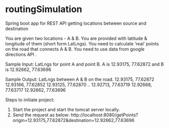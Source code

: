# routingSimulation
Spring boot app for REST API getting locations between source and destination

You are given two locations - A & B. You are provided with latitude & longitude of them (short form
LatLngs). You need to calculate ‘real’ points on the road that connects A & B. You need to use data from
google directions API .


Sample Input: LatLngs for point A and point B.
A is 12.93175, 77.62872 and B is 12.92662, 77.63696

Sample Output: LatLngs between A & B on the road.
12.93175, 77.62872
12.93166, 77.62852
12.93125, 77.62870
..
12.92713, 77.63719
12.92668, 77.63717
12.92662, 77.63696


Steps to initiate project:
1. Start the project and start the tomcat server locally.
2. Send the request as below:
   http://localhost:8080/getPoints?origin=12.93175,77.62872&destination=12.92662,77.63696

